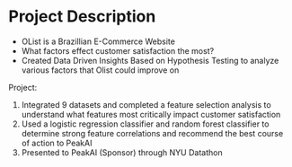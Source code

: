 # Project Description

- OList is a Brazillian E-Commerce Website
- What factors effect customer satisfaction the most?
- Created Data Driven Insights Based on Hypothesis Testing to analyze various factors that Olist could improve on


Project:

1. Integrated 9 datasets and completed a feature selection analysis to understand what features most critically impact customer satisfaction
2. Used a logistic regression classifier and random forest classifier to determine strong feature correlations and recommend the best course of action to PeakAI
3. Presented to PeakAI (Sponsor) through NYU Datathon
